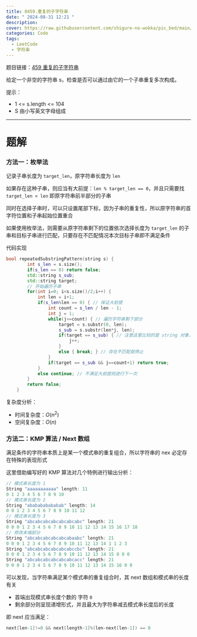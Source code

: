 ```yaml
---
title: 0459.重复的子字符串
date: " 2024-08-31 12:21 "
description: 
cover: https://raw.githubusercontent.com/shigure-no-wokka/pic_bed/main/imgs/family_code.jpg
categories: Code
tags:
  - LeetCode
  - 字符串
---
```


题目链接：[459 重复的子字符串](https://leetcode.cn/problems/repeated-substring-pattern/description/)

给定一个非空的字符串 s，检查是否可以通过由它的一个子串重复多次构成。

提示：
- 1 <= s.length <= 104
- S 由小写英文字母组成

<!--more-->

---

# 题解

### 方法一：枚举法

记录子串长度为 `target_len`，原字符串长度为 `len`

如果存在这种子串，则应当有大前提：`len % target_len == 0`，并且只需要找 `target_len < len` 即原字符串前半部分的子串

同时在选择子串时，可以只设置尾部下标，因为子串的重复性，所以原字符串的首字符位置和子串起始位置重合

如果使用枚举法，则需要从原字符串剩下的位置依次选择长度为 `target_len` 的子串和目标子串进行匹配，只要存在不匹配情况本次目标子串即不满足条件

代码实现

```cpp
bool repeatedSubstringPattern(string s) {
        int s_len = s.size();
        if(s_len == 0) return false;
        std::string s_sub;
        std::string target;
        // 开始遍历子串
        for(int i=0; i<s.size()/2;i++) {
            int len = i+1;
            if(s_len%len == 0) { // 保证大前提
                int count = s_len / len - 1;
                int j = 1;
                while(j<=count) { // 遍历字符串剩下部分
                    target = s.substr(0, len);
                    s_sub = s.substr(len*j, len);
                    if(target == s_sub) { // 注意这里比较的是 string 对象，所以可以使用 == 比较
                        j++;
                    }
                    else { break; } // 存在不匹配就停止
                }
                if(target == s_sub && j==count+1) return true;
            }
            else continue; // 不满足大前提则进行下一次
        }
        return false;
    }
```

复杂度分析：
- 时间复杂度：$O(n^2)$
- 空间复杂度：$O(n)$

### 方法二：KMP 算法 / Next 数组

满足条件的字符串本质上是某一个模式串的重复组合，所以字符串的 nex 必定存在特殊的表现形式

这里借助编写好的 KMP 算法对几个特例进行输出分析：

```cpp
// 模式串长度为 1
String "aaaaaaaaaaa" length: 11
0 1 2 3 4 5 6 7 8 9 10
// 模式串长度为 2
String "ababababababab" length: 14
0 0 1 2 3 4 5 6 7 8 9 10 11 12
// 模式串长度为 3
String "abcabcabcabcabcabcabc" length: 21
0 0 0 1 2 3 4 5 6 7 8 9 10 11 12 13 14 15 16 17 18
// 修改末端部分
String "abcabcabcabcabcabaabc" length: 21
0 0 0 1 2 3 4 5 6 7 8 9 10 11 12 13 14 1 1 2 3
String "abcabcabcabcabcabccbc" length: 21
0 0 0 1 2 3 4 5 6 7 8 9 10 11 12 13 14 15 0 0 0
String "abcabcabcabcabcabcacc" length: 21
0 0 0 1 2 3 4 5 6 7 8 9 10 11 12 13 14 15 16 0 0
```

可以发现，当字符串满足某个模式串的重复组合时，其 next 数组和模式串的长度有关
- 首端出现模式串长度个数的 字符 `0`
- 剩余部分则呈现递增形式，并且最大为字符串减去模式串长度后的长度

即 next 应当满足：

```cpp
next[len-1]!=0 && next[length-1]%(len-next[len-1]) == 0
```
